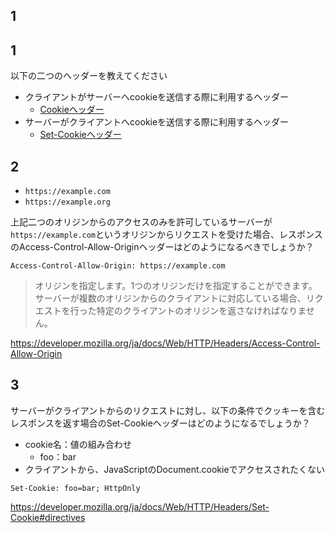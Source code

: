 ## 1
## 1
以下の二つのヘッダーを教えてください
- クライアントがサーバーへcookieを送信する際に利用するヘッダー
  - [Cookieヘッダー](https://developer.mozilla.org/ja/docs/Web/HTTP/Headers/Cookie)
- サーバーがクライアントへcookieを送信する際に利用するヘッダー
  - [Set-Cookieヘッダー](https://developer.mozilla.org/ja/docs/Web/HTTP/Headers/Set-Cookie)

## 2
- `https://example.com`
- `https://example.org`

上記二つのオリジンからのアクセスのみを許可しているサーバーが`https://example.com`というオリジンからリクエストを受けた場合、レスポンスのAccess-Control-Allow-Originヘッダーはどのようになるべきでしょうか？

`Access-Control-Allow-Origin: https://example.com`

> オリジンを指定します。1つのオリジンだけを指定することができます。サーバーが複数のオリジンからのクライアントに対応している場合、リクエストを行った特定のクライアントのオリジンを返さなければなりません。

https://developer.mozilla.org/ja/docs/Web/HTTP/Headers/Access-Control-Allow-Origin

## 3
サーバーがクライアントからのリクエストに対し、以下の条件でクッキーを含むレスポンスを返す場合のSet-Cookieヘッダーはどのようになるでしょうか？
- cookie名：値の組み合わせ
  - foo：bar
- クライアントから、JavaScriptのDocument.cookieでアクセスされたくない

`Set-Cookie: foo=bar; HttpOnly`

https://developer.mozilla.org/ja/docs/Web/HTTP/Headers/Set-Cookie#directives
